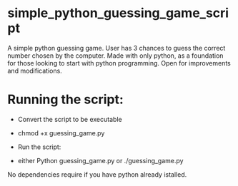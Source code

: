 # simple_python_guessing_game_script
A simple python guessing game. 
User has 3 chances to guess the correct number chosen by the computer. Made with only python, as a foundation for those looking to start with python programming. Open for improvements and modifications.

# Running the script:
* Convert the script to be executable

* chmod +x guessing_game.py
* Run the script:
* either Python guessing_game.py or ./guessing_game.py

No dependencies require if you have python already istalled.

